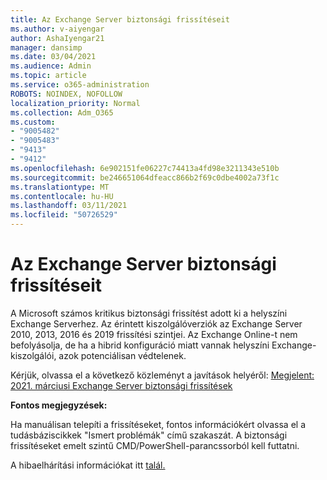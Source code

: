 ```yaml
---
title: Az Exchange Server biztonsági frissítéseit
ms.author: v-aiyengar
author: AshaIyengar21
manager: dansimp
ms.date: 03/04/2021
ms.audience: Admin
ms.topic: article
ms.service: o365-administration
ROBOTS: NOINDEX, NOFOLLOW
localization_priority: Normal
ms.collection: Adm_O365
ms.custom:
- "9005482"
- "9005483"
- "9413"
- "9412"
ms.openlocfilehash: 6e902151fe06227c74413a4fd98e3211343e510b
ms.sourcegitcommit: be246651064dfeacc866b2f69c0dbe4002a73f1c
ms.translationtype: MT
ms.contentlocale: hu-HU
ms.lasthandoff: 03/11/2021
ms.locfileid: "50726529"
---
```

# <a name="about-exchange-server-security-updates"></a>Az Exchange Server biztonsági frissítéseit

A Microsoft számos kritikus biztonsági frissítést adott ki a helyszíni Exchange Serverhez. Az érintett kiszolgálóverziók az Exchange Server 2010, 2013, 2016 és 2019 frissítési szintjei. Az Exchange Online-t nem befolyásolja, de ha a hibrid konfiguráció miatt vannak helyszíni Exchange-kiszolgálói, azok potenciálisan védtelenek.

Kérjük, olvassa el a következő közleményt a javítások helyéről: [Megjelent: 2021. márciusi Exchange Server biztonsági frissítések](https://techcommunity.microsoft.com/t5/exchange-team-blog/released-march-2021-exchange-server-security-updates/ba-p/2175901)

**Fontos megjegyzések:**

Ha manuálisan telepíti a frissítéseket, fontos információkért olvassa el a tudásbáziscikkek "Ismert problémák" című szakaszát. A biztonsági frissítéseket emelt szintű CMD/PowerShell-parancssorból kell futtatni.

A hibaelhárítási információkat itt [talál.](https://aka.ms/exupdatefaq)

